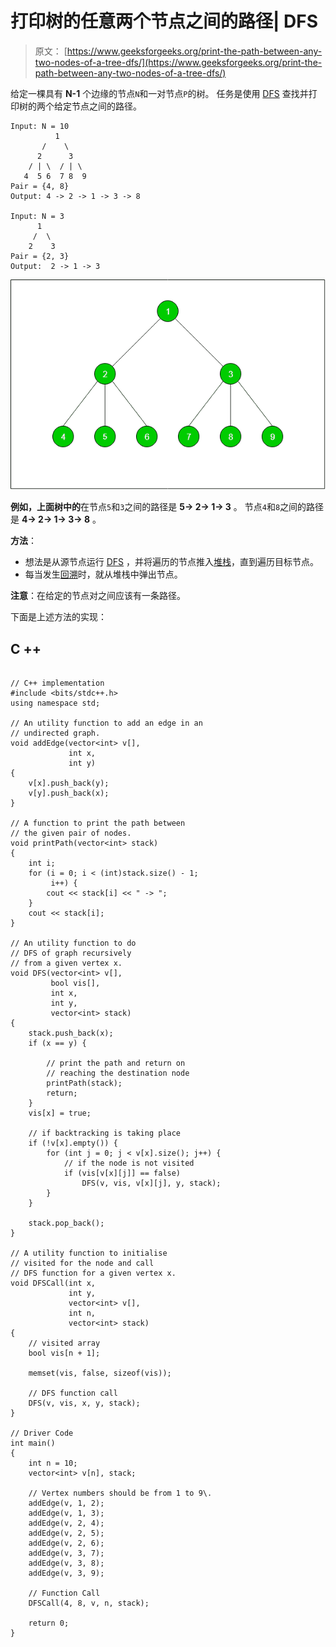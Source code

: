 # 打印树的任意两个节点之间的路径| DFS

> 原文： [https://www.geeksforgeeks.org/print-the-path-between-any-two-nodes-of-a-tree-dfs/](https://www.geeksforgeeks.org/print-the-path-between-any-two-nodes-of-a-tree-dfs/)

给定一棵具有 **N-1** 个边缘的节点`N`和一对节点`P`的树。 任务是使用 [DFS](http://www.geeksforgeeks.org/depth-first-traversal-for-a-graph/) 查找并打印树的两个给定节点之间的路径。

```
Input: N = 10
          1
       /    \
      2      3
    / | \  / | \
   4  5 6  7 8  9
Pair = {4, 8}
Output: 4 -> 2 -> 1 -> 3 -> 8

Input: N = 3
      1
     /  \
    2    3
Pair = {2, 3}
Output:  2 -> 1 -> 3

```

![](img/048973da0da003a46af40352b564a17a.png)

**例如，上面树中的**在节点`5`和`3`之间的路径是 **5-> 2-> 1-> 3** 。
节点`4`和`8`之间的路径是 **4-> 2-> 1-> 3-> 8** 。

**方法**：

*   想法是从源节点运行 [DFS](http://www.geeksforgeeks.org/depth-first-traversal-for-a-graph/) ，并将遍历的节点推入[堆栈](http://www.geeksforgeeks.org/stack-data-structure/)，直到遍历目标节点。
*   每当发生[回溯](http://wstackww.geeksforgeeks.org/backtracking-algorithms/)时，就从堆栈中弹出节点。

**注意**：在给定的节点对之间应该有一条路径。

下面是上述方法的实现：

## C ++

```

// C++ implementation 
#include <bits/stdc++.h> 
using namespace std; 

// An utility function to add an edge in an 
// undirected graph. 
void addEdge(vector<int> v[], 
             int x, 
             int y) 
{ 
    v[x].push_back(y); 
    v[y].push_back(x); 
} 

// A function to print the path between 
// the given pair of nodes. 
void printPath(vector<int> stack) 
{ 
    int i; 
    for (i = 0; i < (int)stack.size() - 1; 
         i++) { 
        cout << stack[i] << " -> "; 
    } 
    cout << stack[i]; 
} 

// An utility function to do 
// DFS of graph recursively 
// from a given vertex x. 
void DFS(vector<int> v[], 
         bool vis[], 
         int x, 
         int y, 
         vector<int> stack) 
{ 
    stack.push_back(x); 
    if (x == y) { 

        // print the path and return on 
        // reaching the destination node 
        printPath(stack); 
        return; 
    } 
    vis[x] = true; 

    // if backtracking is taking place 
    if (!v[x].empty()) { 
        for (int j = 0; j < v[x].size(); j++) { 
            // if the node is not visited 
            if (vis[v[x][j]] == false) 
                DFS(v, vis, v[x][j], y, stack); 
        } 
    } 

    stack.pop_back(); 
} 

// A utility function to initialise 
// visited for the node and call 
// DFS function for a given vertex x. 
void DFSCall(int x, 
             int y, 
             vector<int> v[], 
             int n, 
             vector<int> stack) 
{ 
    // visited array 
    bool vis[n + 1]; 

    memset(vis, false, sizeof(vis)); 

    // DFS function call 
    DFS(v, vis, x, y, stack); 
} 

// Driver Code 
int main() 
{ 
    int n = 10; 
    vector<int> v[n], stack; 

    // Vertex numbers should be from 1 to 9\. 
    addEdge(v, 1, 2); 
    addEdge(v, 1, 3); 
    addEdge(v, 2, 4); 
    addEdge(v, 2, 5); 
    addEdge(v, 2, 6); 
    addEdge(v, 3, 7); 
    addEdge(v, 3, 8); 
    addEdge(v, 3, 9); 

    // Function Call 
    DFSCall(4, 8, v, n, stack); 

    return 0; 
} 

```